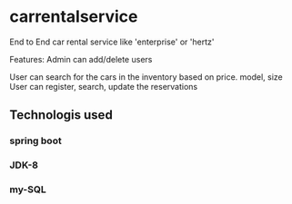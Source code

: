 # carrentalservice

End to End car rental service like 'enterprise' or 'hertz'

Features: 
Admin can add/delete users


User can search for the cars in the inventory based on price. model, size 
User can register, search, update the reservations 


## Technologis used 
### spring boot 
### JDK-8
### my-SQL
